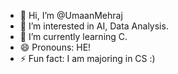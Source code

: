 - 👋 Hi, I’m @UmaanMehraj
- 👀 I’m interested in AI, Data Analysis.
- 🌱 I’m currently learning C.
- 😄 Pronouns: HE!
- ⚡ Fun fact: I am majoring in CS :)

<!---
UmaanMehraj/UmaanMehraj is a ✨ special ✨ repository because its `README.md` (this file) appears on your GitHub profile.
You can click the Preview link to take a look at your changes.
--->

